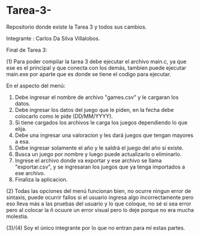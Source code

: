 # Tarea-3-
Repositorio donde existe la Tarea 3 y todos sus cambios.

Integrante : Carlos Da Silva Villalobos.

Final de Tarea 3:

(1) Para poder compilar la tarea 3 debe ejecutar el archivo main.c, ya que ese es el principal y que conecta con los demás, tambien puede ejecutar main.exe por aparte que es donde se tiene el codigo para ejecutar.

En el aspecto del menú:
1. Debe ingresar el nombre de archivo "games.csv" y le cargaran los datos.
2. Debe ingresar los datos del juego que le piden, en la fecha debe colocarlo como le pide (DD/MM/YYYY).
3. Si tiene cargados los archivos le carga los juegos dependiendo lo que elija.
4. Debe una ingresar una valoracion y les dará juegos que tengan mayores a esa.
5. Debe ingresar solamente el año y le saldrá el juego del año si existe.
6. Busca un juego por nombre y luego puede actualizarlo o eliminarlo.
7. Ingrese el archivo donde va exportar y ese archivo se llama "exportar.csv", y se ingresaran los juegos que ya tenga importados a ese archivo.
0. Finaliza la aplicacion.

(2) Todas las opciones del menú funcionan bien, no ocurre ningun error de sintaxis, puede ocurrir fallos si el usuario ingresa algo incorrectamente pero eso lleva más a las pruebas del usuario y lo que coloque, no sé si sea error pero al colocar la ñ ocuure un error visual pero lo deje porque no era mucha molestia. 

(3)/(4) Soy el único integrante por lo que no entran para mí estas partes.
